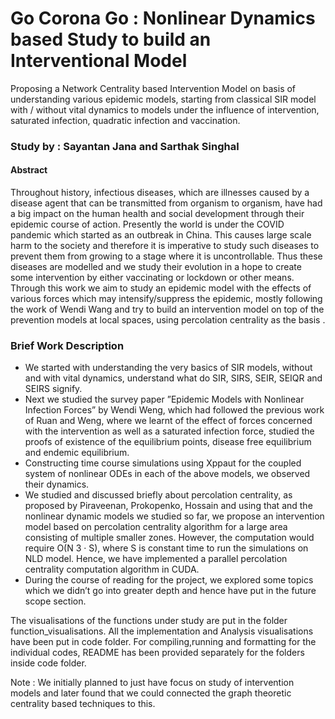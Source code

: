 # Go Corona Go : Nonlinear Dynamics based Study to build an Interventional Model
Proposing a Network Centrality based Intervention Model on basis of understanding various epidemic models, starting from classical SIR model with / without vital dynamics to models under the influence of intervention, saturated infection, quadratic infection and vaccination. 
### Study by : Sayantan Jana and Sarthak Singhal 

#### Abstract
Throughout history, infectious diseases, which are illnesses caused by a disease agent that can be
transmitted from organism to organism, have had a big impact on the human health and social
development through their epidemic course of action. Presently the world is under the COVID
pandemic which started as an outbreak in China. This causes large scale harm to the society and
therefore it is imperative to study such diseases to prevent them from growing to a stage where it
is uncontrollable. Thus these diseases are modelled and we study their evolution in a hope to create
some intervention by either vaccinating or lockdown or other means. Through this work we aim to
study an epidemic model with the effects of various forces which may intensify/suppress
the epidemic, mostly following the work of Wendi Wang and try to build an intervention
model on top of the prevention models at local spaces, using percolation centrality as the
basis .

### Brief Work Description 
- We started with understanding the very basics of SIR models, without and with vital dynamics,
understand what do SIR, SIRS, SEIR, SEIQR and SEIRS signify.
- Next we studied the survey paper ”Epidemic Models with Nonlinear Infection Forces” by Wendi
Weng, which had followed the previous work of Ruan and Weng, where we learnt of the effect
of forces concerned with the intervention as well as a saturated infection force, studied the
proofs of existence of the equilibrium points, disease free equilibrium and endemic equilibrium.
- Constructing time course simulations using Xppaut for the coupled system of nonlinear ODEs
in each of the above models, we observed their dynamics.
- We studied and discussed briefly about percolation centrality, as proposed by Piraveenan,
Prokopenko, Hossain and using that and the nonlinear dynamic models we studied so far,
we propose an intervention model based on percolation centrality algorithm for a large area
consisting of multiple smaller zones. However, the computation would require O(N 3 · S), where
S is constant time to run the simulations on NLD model. Hence, we have implemented a parallel
percolation centrality computation algorithm in CUDA.
- During the course of reading for the project, we explored some topics which we didn’t go into
greater depth and hence have put in the future scope section.

The visualisations of the functions under study are put in the folder function_visualisations. All the implementation and Analysis visualisations have been put in code folder. For compiling,running and formatting for the individual codes, README has been provided separately for the folders inside code folder.

Note : We initially planned to just have focus on study of intervention models and later found that we could connected the graph theoretic centrality based techniques to this. 




